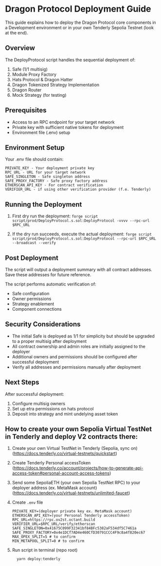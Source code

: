 # Dragon Protocol Deployment Guide

This guide explains how to deploy the Dragon Protocol core components in a Development environment or in your own Tenderly Sepolia Testnet (look at the end).

## Overview

The DeployProtocol script handles the sequential deployment of:

1. Safe (1/1 multisig)
2. Module Proxy Factory 
3. Hats Protocol & Dragon Hatter
4. Dragon Tokenized Strategy Implementation
5. Dragon Router
6. Mock Strategy (for testing)

## Prerequisites

- Access to an RPC endpoint for your target network
- Private key with sufficient native tokens for deployment
- Environment file (.env) setup

## Environment Setup

Your .env file should contain:
```
PRIVATE_KEY - Your deployment private key
RPC_URL - URL for your target network
SAFE_SINGLETON - Safe singleton address
SAFE_PROXY_FACTORY - Safe proxy factory address
ETHERSCAN_API_KEY - For contract verification
VERIFIER_URL - if using other verification provider (f.e. Tenderly)
```

## Running the Deployment

1. First dry run the deployment:
   ```forge script script/prod/DeployProtocol.s.sol:DeployProtocol -vvvv --rpc-url $RPC_URL```

2. If the dry run succeeds, execute the actual deployment:
   ```forge script script/prod/DeployProtocol.s.sol:DeployProtocol --rpc-url $RPC_URL --broadcast --verify```

## Post Deployment

The script will output a deployment summary with all contract addresses. Save these addresses for future reference.

The script performs automatic verification of:
- Safe configuration
- Owner permissions
- Strategy enablement
- Component connections

## Security Considerations 

- The initial Safe is deployed as 1/1 for simplicity but should be upgraded to a proper multisig after deployment
- All contract ownership and admin roles are initially assigned to the deployer
- Additional owners and permissions should be configured after successful deployment
- Verify all addresses and permissions manually after deployment

## Next Steps

After successful deployment:
1. Configure multisig owners
2. Set up etra permissions on hats protocol
3. Deposit into strategy and mint undelying asset token

## How to create your own Sepolia Virtual TestNet in Tenderly and deploy V2 contracts there:

1. Create your own Virtual TestNet in Tenderly (Sepolia, sync on) (https://docs.tenderly.co/virtual-testnets/quickstart)
2. Create Tenderly Personal accessToken (https://docs.tenderly.co/account/projects/how-to-generate-api-access-token#personal-account-access-tokens)
3. Send some SepoliaETH (your own Sepolia TestNet RPC) to your deployer address (ex. MetaMask account) (https://docs.tenderly.co/virtual-testnets/unlimited-faucet)
4. Create `.env` file
   ```
   PRIVATE_KEY=(deployer private key ex. MetaMask account)
   ETHERSCAN_API_KEY=(your Personal Tenderly accessToken)
   RPC_URL=https://rpc.ov2st.octant.build
   VERIFIER_URL=$RPC_URL/verify/etherscan
   SAFE_SINGLETON=0x41675C099F32341bf84BFc5382aF534df5C7461a
   SAFE_PROXY_FACTORY=0x4e1DCf7AD4e460CfD30791CCC4F9c8a4f820ec67
   MAX_OPEX_SPLIT=5 # to confirm
   MIN_METAPOOL_SPLIT=0 # to confirm
   ```

5. Run script in terminal (repo root) 
   ```shell
     yarn deploy:tenderly
   ```
